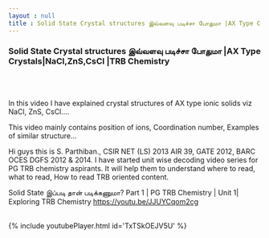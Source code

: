 ```yaml
---
layout : null
title : Solid State Crystal structures இவ்வளவு படிச்சா போதுமா |AX Type Crystals|NaCl,ZnS,CsCl |TRB Chemistry
---
```

<h3>Solid State Crystal structures இவ்வளவு படிச்சா போதுமா |AX Type Crystals|NaCl,ZnS,CsCl |TRB Chemistry</h3><br>
<br><p>In this video I have explained crystal structures of AX type ionic solids viz NaCl, ZnS, CsCl.... 


This video mainly contains 
position of ions,
Coordination number,
Examples of similar structure...


Hi guys this is S. Parthiban., CSIR NET (LS) 2013 AIR 39, GATE 2012, BARC OCES DGFS 2012 & 2014. I have started unit wise decoding video series for PG TRB chemistry aspirants. It will help them to understand where to read, what to read, How to read TRB oriented content.


Solid State இப்படி தான் படிக்கணுமா? Part 1 | PG TRB Chemistry | Unit 1| Exploring TRB Chemistry
https://youtu.be/JJUYCqom2cg</p><br>
{% include youtubePlayer.html id='TxTSkOEJV5U' %}<br>